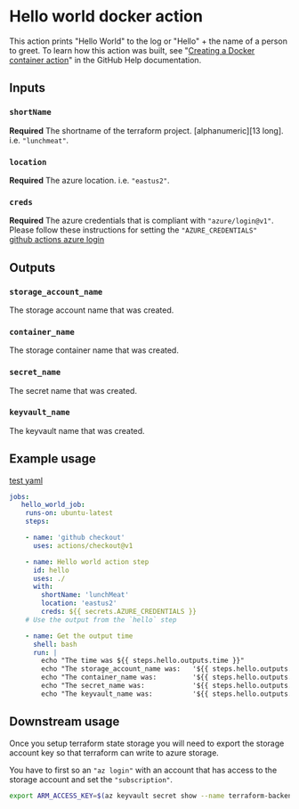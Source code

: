 # Hello world docker action

This action prints "Hello World" to the log or "Hello" + the name of a person to greet. To learn how this action was built, see "[Creating a Docker container action](https://help.github.com/en/articles/creating-a-docker-container-action)" in the GitHub Help documentation.

## Inputs

### `shortName`

**Required** The shortname of the terraform project.  [alphanumeric][13 long]. i.e.  `"lunchmeat"`.

### `location`

**Required** The azure location. i.e.  `"eastus2"`.

### `creds`  

**Required** The azure credentials that is compliant with `"azure/login@v1"`.
Please follow these instructions for setting the `"AZURE_CREDENTIALS"`  
[github actions azure login](https://github.com/Azure/login)  


## Outputs

### `storage_account_name`

The storage account name that was created.

### `container_name`

The storage container name that was created.

### `secret_name`

The secret name that was created.

### `keyvault_name`

The keyvault name that was created.
    
    
## Example usage

[test yaml](.github/workflows/test.yml)  

```yaml
jobs:
   hello_world_job:
    runs-on: ubuntu-latest
    steps:

    - name: 'github checkout'
      uses: actions/checkout@v1

    - name: Hello world action step
      id: hello
      uses: ./
      with:
        shortName: 'lunchMeat'
        location: 'eastus2'
        creds: ${{ secrets.AZURE_CREDENTIALS }}
    # Use the output from the `hello` step

    - name: Get the output time
      shell: bash
      run: |
        echo "The time was ${{ steps.hello.outputs.time }}"
        echo "The storage_account_name was:   '${{ steps.hello.outputs.storage_account_name }}'"
        echo "The container_name was:         '${{ steps.hello.outputs.container_name }}'"
        echo "The secret_name was:            '${{ steps.hello.outputs.secret_name }}'"
        echo "The keyvault_name was:          '${{ steps.hello.outputs.keyvault_name }}'"
```

## Downstream usage
Once you setup terraform state storage you will need to export the storage account key so that terraform can write to azure storage.  

You have to first so an `"az login"` with an account that has access to the storage account and set the `"subscription"`.  

```bash
export ARM_ACCESS_KEY=$(az keyvault secret show --name terraform-backend-key --vault-name kv-tf-<short-name> --query value -o tsv)
```
